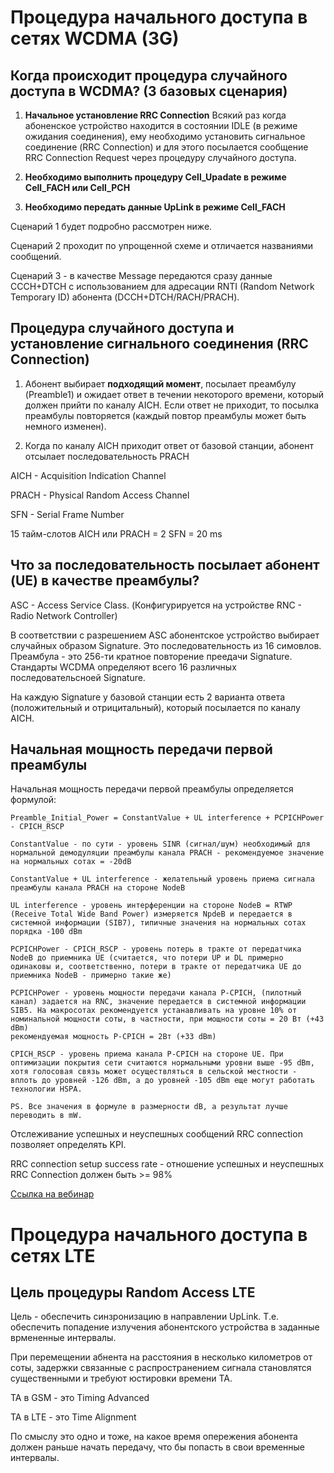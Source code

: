# Процедура начального доступа в сетях WCDMA (3G)

## Когда происходит процедура случайного доступа в WCDMA? (3 базовых сценария)

1) **Начальное установление RRC Connection**
Всякий раз когда абоненское устройство находится в состоянии IDLE (в режиме ожидания соединения), ему необходимо установить сигнальное соединение (RRC Connection) и для этого посылается сообщение RRC Connection Request через процедуру случайного доступа.

2) **Необходимо выполнить процедуру Cell_Upadate в режиме Cell_FACH или Cell_PCH**

3) **Необходимо передать данные UpLink в режиме Cell_FACH**

Сценарий 1 будет подробно рассмотрен ниже.

Сценарий 2 проходит по упрощенной схеме и отличается названиями сообщений.

Сценарий 3 - в качестве Message передаются сразу данные CCCH+DTCH с использованием для адресации RNTI (Random Network Temporary ID) абонента (DCCH+DTCH/RACH/PRACH).

## Процедура случайного доступа и установление сигнального соединения (RRC Connection)

1) Абонент выбирает **подходящий момент**, посылает преамбулу (Preamble1) и ожидает ответ в течении некоторого времени, который должен прийти по каналу AICH. Если ответ не приходит, то посылка преамбулы повторяется (каждый повтор преамбулы может быть немного изменен).

2) Когда по каналу AICH приходит ответ от базовой станции, абонент отсылает последовательность PRACH

AICH - Acquisition Indication Channel

PRACH - Physical Random Access Channel 

SFN - Serial Frame Number

15 тайм-слотов AICH или PRACH = 2 SFN = 20 ms

## Что за последовательность посылает абонент (UE) в качестве преамбулы?

ASC - Access Service Class. (Конфигурируется на устройстве RNC - Radio Network Controller)

В соответствии с разрешением ASC абонентское устройство выбирает случайных образом Signature. Это последовательность из 16 симовлов. Преамбула - это 256-ти кратное повторение преедачи Signature. Стандарты WCDMA определяют всего 16 различных последовательсноей Signature.

На каждую Signature у базовой станции есть 2 варианта ответа (положительный и отрицитальный), который посылается по каналу AICH.

## Начальная мощность передачи первой преамбулы

Начальная мощность передачи первой преамбулы определяется формулой:

	Preamble_Initial_Power = ConstantValue + UL interference + PCPICHPower - CPICH_RSCP

	ConstantValue - по сути - уровень SINR (сигнал/шум) необходимый для нормальной демодуляции преамбулы канала PRACH - рекомендуемое значение на нормальных сотах = -20dB

	ConstantValue + UL interference - желательный уровень приема сигнала преамбулы канала PRACH на стороне NodeB

	UL interference - уровень интерференции на стороне NodeB = RTWP (Receive Total Wide Band Power) измеряется NpdeB и передается в системной информации (SIB7), типичные значения на нормальных сотах порядка -100 dBm

	PCPICHPower - CPICH_RSCP - уровень потерь в тракте от передатчика NodeB до приемника UE (считается, что потери UP и DL примерно одинаковы и, соответственно, потери в тракте от передатчика UE до приемника NodeB - примерно такие же)

	PCPICHPower - уровень мощности передачи канала P-CPICH, (пилотный канал) задается на RNC, значение передается в системной информации SIB5. На макросотах рекомендуется устанавливать на уровне 10% от номинальной мощности соты, в частности, при мощности соты = 20 Вт (+43 dBm)
	рекомендуемая мощность P-CPICH = 2Вт (+33 dBm)

	CPICH_RSCP - уровень приема канала P-CPICH на стороне UE. При оптимизации покрытия сети считаются нормальными уровни выше -95 dBm, хотя голосовая связь может осуществляться в сельской местности - вплоть до уровней -126 dBm, а до уровней -105 dBm еще могут работать технологии HSPA.

	PS. Все значения в формуле в размерности dB, а результат лучше переводить в mW.

Отслеживание успешных и неуспешных сообщений RRC connection позволяет определять KPI.

RRC connection setup success rate - отношение успешных и неуспешных RRC Connection должен быть >= 98%

[Ссылка на вебинар](https://www.youtube.com/watch?v=0f-LeBCBRyY)


# Процедура начального доступа в сетях LTE

## Цель процедуры Random Access LTE
Цель - обеспечить синзронизацию в направлении UpLink.
Т.е. обеспечить попадение излучения абонентского устройства в заданные врмененные интервалы.

При перемещении абнента на расстояния в несколько километров от соты, задержки связанные с распространением сигнала становлятся существенными и требуют юстировки времени TA.

TA в GSM - это Timing Advanced

TA в LTE - это Time Alignment

По смыслу это одно и тоже, на какое время опережения абонента должен раньше начать передачу, что бы попасть в свои временные интервалы.

